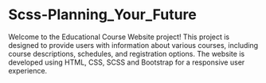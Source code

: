 # Scss-Planning_Your_Future
Welcome to the Educational Course Website project! This project is designed to provide users with information about various courses, including course descriptions, schedules, and registration options. The website is developed using HTML, CSS, SCSS and Bootstrap for a responsive user experience.
